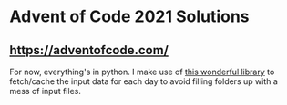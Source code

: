 # Advent of Code 2021 Solutions
## https://adventofcode.com/

For now, everything's in python. 
I make use of [this wonderful library](https://github.com/wimglenn/advent-of-code-data) to fetch/cache the input data for each day to avoid filling folders up with a mess of input files.
